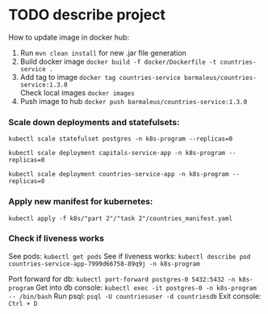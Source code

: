 # TODO describe project


How to update image in docker hub:
1. Run ```mvn clean install``` for new .jar file generation
2. Build docker image ``` docker build -f docker/Dockerfile -t countries-service . ```
3. Add tag to image ```docker tag countries-service barmaleus/countries-service:1.3.0``` \
Check local images ```docker images```
4. Push image to hub ```docker push barmaleus/countries-service:1.3.0```


### Scale down deployments and statefulsets:

```kubectl scale statefulset postgres -n k8s-program --replicas=0```

```kubectl scale deployment capitals-service-app -n k8s-program --replicas=0```

```kubectl scale deployment countries-service-app -n k8s-program --replicas=0```


### Apply new manifest for kubernetes:
```kubectl apply -f k8s/"part 2"/"task 2"/countries_manifest.yaml```

### Check if liveness works
See pods:
```kubectl get pods```
See if liveness works:
```kubectl describe pod countries-service-app-7999d66758-89q9j -n k8s-program ```



Port forward for db:
```kubectl port-forward postgres-0 5432:5432 -n k8s-program```
Get into db console:
```kubectl exec -it postgres-0 -n k8s-program -- /bin/bash```
Run psql:
```psql -U countriesuser -d countriesdb```
Exit console:
```Ctrl + D```